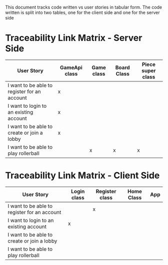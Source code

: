 This document tracks code written vs user stories in tabular form. The code written is split into two tables, one for the client side and one for the server side

# Traceability Link Matrix - Server Side

 | User Story                                        | GameApi class | Game class | Board Class | Piece super class |
 | ------------------------------------------------- | ------------- | ---------  | ----------- | ----------------- |
 | I want to be able to register for an account      |        x      |            |             |                   |
 | I want to login to an existing account            |        x      |            |             |                   |
 | I want to be able to create or join a lobby       |         x     |            |             |                   |
 | I want to be able to play rollerball              |               |       x    |     x       |         x         |




# Traceability Link Matrix - Client Side

 | User Story                                        | Login class   | Register class | Home Class  | App               |
 | ------------------------------------------------- | ------------- | ---------      | ----------- | ----------------- |
 | I want to be able to register for an account      |               |    x           |             |                   |
 | I want to login to an existing account            |        x      |                |             |                   |
 | I want to be able to create or join a lobby       |               |                |             |                   |
 | I want to be able to play rollerball              |               |                |             |                   |
